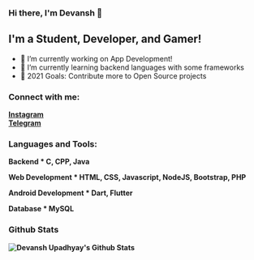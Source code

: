 ### Hi there, I'm Devansh  👋
##  I'm a Student, Developer, and Gamer!

- 🔭 I’m currently working on App Development!
- 🌱 I’m currently learning backend languages with some frameworks
- 🥅 2021 Goals: Contribute more to Open Source projects


### Connect with me:
  
  <b><a href="https://www.instagram.com/devansh.xd/">Instagram</a><b><br>
  <b><a href="https://t.me/Dev_024">Telegram</a><b>



### Languages and Tools:
  <b>Backend<b>
    * C, CPP, Java

  <b>Web Development<b>
    * HTML, CSS, Javascript, NodeJS, Bootstrap, PHP

  <b>Android Development<b>
    * Dart, Flutter

  <b>Database<b>
    * MySQL
<br />

### Github Stats

<img alt="Devansh Upadhyay's Github Stats" src="https://github-readme-stats.vercel.app/api?username=devanshupadhyay26&show_icons=true&count_private=true" />

